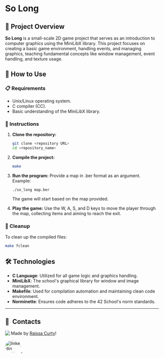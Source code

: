 # So Long

## 🌟 Project Overview
**So Long** is a small-scale 2D game project that serves as an introduction to computer graphics using the MiniLibX library. This project focuses on creating a basic game environment, handling events, and managing graphics, teaching fundamental concepts like window management, event handling, and texture usage.

## 🚀 How to Use

### 📋 Requirements
- Unix/Linux operating system.
- C compiler (CC).
- Basic understanding of the MiniLibX library.

### 📖 Instructions

1. **Clone the repository:**
   ```bash
   git clone <repository URL>
   cd <repository_name>
   ```

2. **Compile the project:**
   ```bash
   make
   ```

3. **Run the program:**
   Provide a map in .ber format as an argument. Example:
   ```bash
   ./so_long map.ber
   ```
   The game will start based on the map provided.

4. **Play the game:**
   Use the W, A, S, and D keys to move the player through the map, collecting items and aiming to reach the exit.

### 🧹 Cleanup
To clean up the compiled files:
```bash
make fclean
```

## 🛠 Technologies
- **C Language**: Utilized for all game logic and graphics handling.
- **MiniLibX**: The school's graphical library for window and image management.
- **Makefile**: Used for compilation automation and maintaining clean code environment.
- **Norminette**: Ensures code adheres to the 42 School's norm standards.

---

## 💬 &nbsp;Contacts
<img align="left" src="https://avatars.githubusercontent.com/curtyraissa?size=100">

Made by [Raissa Curty](https://github.com/curtyraissa)!

<a href="https://www.linkedin.com/in/raissa-curty/" target="_blank">
    <img style="border-radius:50%;" src="https://raw.githubusercontent.com/maurodesouza/profile-readme-generator/master/src/assets/icons/social/linkedin/default.svg" width="52" height="40" alt="linkedin logo"  />
</a>&nbsp;

